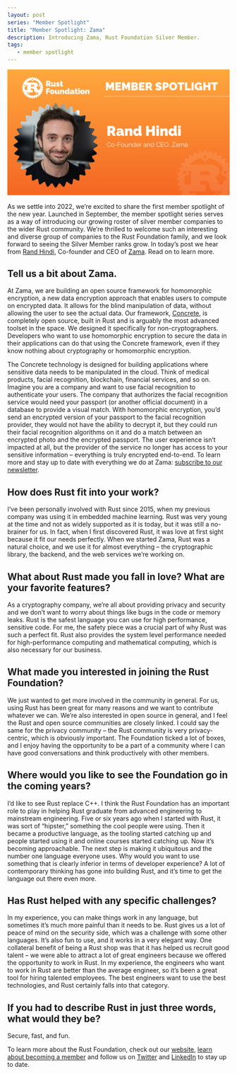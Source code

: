 ```yaml
---
layout: post
series: "Member Spotlight"
title: "Member Spotlight: Zama"
description: Introducing Zama, Rust Foundation Silver Member.
tags:
   - member spotlight
---
```


![Rand Hindi](/img/posts/2022-02-08-member-spotlight-zama/member_spotlight_rand_hindi.png)

As we settle into 2022, we’re excited to share the first member spotlight of the new year. Launched in September, the member spotlight series serves as a way of introducing our growing roster of silver member companies to the wider Rust community. We’re thrilled to welcome such an interesting and diverse group of companies to the Rust Foundation family, and we look forward to seeing the Silver Member ranks grow. In today’s post we hear from [Rand Hindi](https://twitter.com/randhindi), Co-founder and CEO of [Zama](https://zama.ai/). Read on to learn more.

## Tell us a bit about Zama.

At Zama, we are building an open source framework for homomorphic encryption, a new data encryption approach that enables users to compute on encrypted data. It allows for the blind manipulation of data, without allowing the user to see the actual data. Our framework, [Concrete](https://zama.ai/concrete/), is completely open source, built in Rust and is arguably the most advanced toolset in the space. We designed it specifically for non-cryptographers. Developers who want to use homomorphic encryption to secure the data in their applications can do that using the Concrete framework, even if they know nothing about cryptography or homomorphic encryption.

The Concrete technology is designed for building applications where sensitive data needs to be manipulated in the cloud. Think of medical products, facial recognition, blockchain, financial services, and so on. Imagine you are a company and want to use facial recognition to authenticate your users. The company that authorizes the facial recognition service would need your passport (or another official document) in a database to provide a visual match. With homomorphic encryption, you’d send an encrypted version of your passport to the facial recognition provider, they would not have the ability to decrypt it, but they could run their facial recognition algorithms on it and do a match between an encrypted photo and the encrypted passport. The user experience isn’t impacted at all, but the provider of the service no longer has access to your sensitive information – everything is truly encrypted end-to-end. To learn more and stay up to date with everything we do at Zama: [subscribe to our newsletter](https://zamafhe.substack.com/).

## How does Rust fit into your work?

I’ve been personally involved with Rust since 2015, when my previous company was using it in embedded machine learning. Rust was very young at the time and not as widely supported as it is today, but it was still a no-brainer for us. In fact, when I first discovered Rust, it was love at first sight because it fit our needs perfectly. When we started Zama, Rust was a natural choice, and we use it for almost everything – the cryptographic library, the backend, and the web services we’re working on.

## What about Rust made you fall in love? What are your favorite features?

As a cryptography company, we’re all about providing privacy and security and we don’t want to worry about things like bugs in the code or memory leaks. Rust is the safest language you can use for high performance, sensitive code. For me, the safety piece was a crucial part of why Rust was such a perfect fit. Rust also provides the system level performance needed for high-performance computing and mathematical computing, which is also necessary for our business.

## What made you interested in joining the Rust Foundation?

We just wanted to get more involved in the community in general. For us, using Rust has been great for many reasons and we want to contribute whatever we can. We’re also interested in open source in general, and I feel the Rust and open source communities are closely linked. I could say the same for the privacy community – the Rust community is very privacy-centric, which is obviously important. The Foundation ticked a lot of boxes, and I enjoy having the opportunity to be a part of a community where I can have good conversations and think productively with other members.

## Where would you like to see the Foundation go in the coming years?

I’d like to see Rust replace C++. I think the Rust Foundation has an important role to play in helping Rust graduate from advanced engineering to mainstream engineering. Five or six years ago when I started with Rust, it was sort of “hipster,” something the cool people were using. Then it became a productive language, as the tooling started catching up and people started using it and online courses started catching up. Now it’s becoming approachable. The next step is making it ubiquitous and the number one language everyone uses. Why would you want to use something that is clearly inferior in terms of developer experience? A lot of contemporary thinking has gone into building Rust, and it’s time to get the language out there even more.

## Has Rust helped with any specific challenges? 

In my experience, you can make things work in any language, but sometimes it’s much more painful than it needs to be. Rust gives us a lot of peace of mind on the security side, which was a challenge with some other languages. It’s also fun to use, and it works in a very elegant way. One collateral benefit of being a Rust shop was that it has helped us recruit good talent – we were able to attract a lot of great engineers because we offered the opportunity to work in Rust. In my experience, the engineers who want to work in Rust are better than the average engineer, so it’s been a great tool for hiring talented employees. The best engineers want to use the best technologies, and Rust certainly falls into that category.

## If you had to describe Rust in just three words, what would they be?

Secure, fast, and fun.


To learn more about the Rust Foundation, check out our [website](https://foundation.rust-lang.org/), [learn about becoming a member](https://foundation.rust-lang.org/info/become-a-member/) and follow us on [Twitter](https://twitter.com/rust_foundation) and [LinkedIn](https://www.linkedin.com/company/rust-foundation/) to stay up to date.
